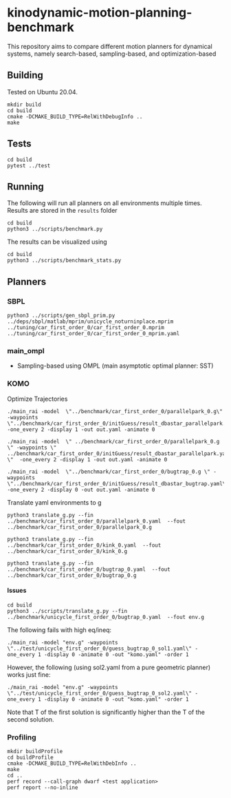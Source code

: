# kinodynamic-motion-planning-benchmark
This repository aims to compare different motion planners for dynamical systems, namely search-based, sampling-based, and optimization-based

## Building

Tested on Ubuntu 20.04.

```
mkdir build
cd build
cmake -DCMAKE_BUILD_TYPE=RelWithDebugInfo ..
make
```

## Tests

```
cd build
pytest ../test
```

## Running

The following will run all planners on all environments multiple times. Results are stored in the `results` folder
```
cd build
python3 ../scripts/benchmark.py
```

The results can be visualized using

```
cd build
python3 ../scripts/benchmark_stats.py
```

## Planners

### SBPL

```
python3 ../scripts/gen_sbpl_prim.py ../deps/sbpl/matlab/mprim/unicycle_noturninplace.mprim ../tuning/car_first_order_0/car_first_order_0.mprim ../tuning/car_first_order_0/car_first_order_0_mprim.yaml
```

### main_ompl

* Sampling-based using OMPL (main asymptotic optimal planner: SST)

### KOMO


Optimize Trajectories

```
./main_rai -model  \"../benchmark/car_first_order_0/parallelpark_0.g\" -waypoints \"../benchmark/car_first_order_0/initGuess/result_dbastar_parallelpark.yaml\"  -one_every 2 -display 1 -out out.yaml -animate 0
```

```
./main_rai -model  \" ../benchmark/car_first_order_0/parallelpark_0.g \" -waypoints \" ../benchmark/car_first_order_0/initGuess/result_dbastar_parallelpark.yaml \"  -one_every 2 -display 1 -out out.yaml -animate 0
 ```

```
./main_rai -model  \"../benchmark/car_first_order_0/bugtrap_0.g \" -waypoints \"../benchmark/car_first_order_0/initGuess/result_dbastar_bugtrap.yaml\"  -one_every 2 -display 0 -out out.yaml -animate 0
```

Translate yaml environments to g

```
python3 translate_g.py --fin ../benchmark/car_first_order_0/parallelpark_0.yaml  --fout ../benchmark/car_first_order_0/parallelpark_0.g
```

```
python3 translate_g.py --fin ../benchmark/car_first_order_0/kink_0.yaml  --fout ../benchmark/car_first_order_0/kink_0.g
```

```
python3 translate_g.py --fin ../benchmark/car_first_order_0/bugtrap_0.yaml  --fout ../benchmark/car_first_order_0/bugtrap_0.g
```

#### Issues

```
cd build
python3 ../scripts/translate_g.py --fin ../benchmark/unicycle_first_order_0/bugtrap_0.yaml  --fout env.g
```

The following fails with high eq/ineq:

```
./main_rai -model "env.g" -waypoints \"../test/unicycle_first_order_0/guess_bugtrap_0_sol1.yaml\" -one_every 1 -display 0 -animate 0 -out "komo.yaml" -order 1
```

However, the following (using sol2.yaml from a pure geometric planner) works just fine:
```
./main_rai -model "env.g" -waypoints \"../test/unicycle_first_order_0/guess_bugtrap_0_sol2.yaml\" -one_every 1 -display 0 -animate 0 -out "komo.yaml" -order 1
```

Note that T of the first solution is significantly higher than the T of the second solution.

### Profiling

```
mkdir buildProfile
cd buildProfile
cmake -DCMAKE_BUILD_TYPE=RelWithDebInfo ..
make
cd ..
perf record --call-graph dwarf <test application>
perf report --no-inline
```